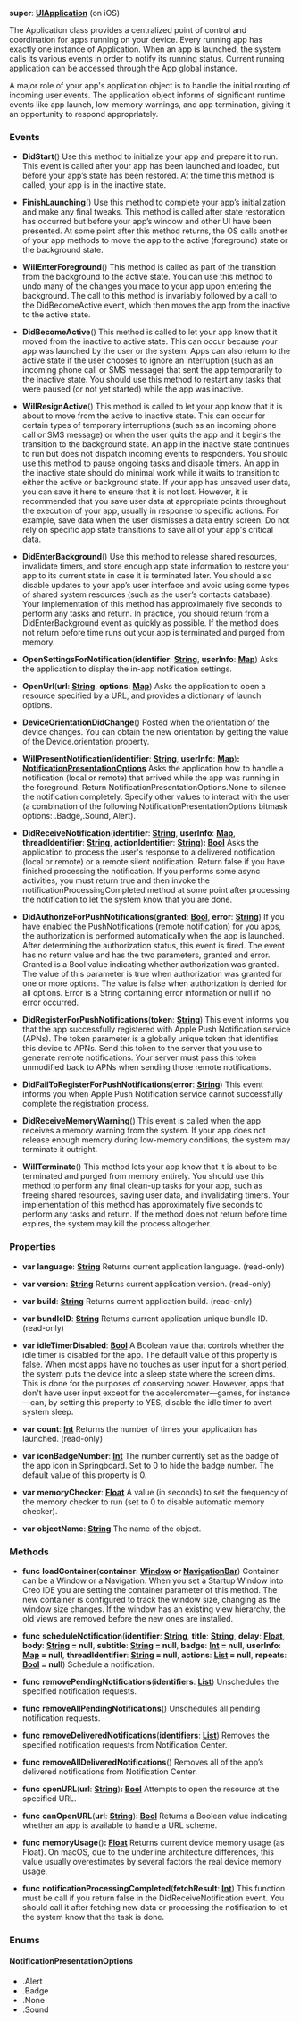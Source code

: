 **super**: **[UIApplication](UIApplication.md)** (on iOS)

The Application class provides a centralized point of control and coordination for apps running on your device. Every running app has exactly one instance of Application. When an app is launched, the system calls its various events in order to notify its running status. Current running application can be accessed through the App global instance.

A major role of your app's application object is to handle the initial routing of incoming user events. The application object informs of significant runtime events like app launch, low-memory warnings, and app termination, giving it an opportunity to respond appropriately.

### Events

* **DidStart**()
Use this method to initialize your app and prepare it to run. This event is called after your app has been launched and loaded, but before your app’s state has been restored. At the time this method is called, your app is in the inactive state.

* **FinishLaunching**()
Use this method to complete your app’s initialization and make any final tweaks. This method is called after state restoration has occurred but before your app’s window and other UI have been presented. At some point after this method returns, the OS calls another of your app methods to move the app to the active (foreground) state or the background state.

* **WillEnterForeground**()
This method is called as part of the transition from the background to the active state. You can use this method to undo many of the changes you made to your app upon entering the background. The call to this method is invariably followed by a call to the DidBecomeActive event, which then moves the app from the inactive to the active state.

* **DidBecomeActive**()
This method is called to let your app know that it moved from the inactive to active state. This can occur because your app was launched by the user or the system. Apps can also return to the active state if the user chooses to ignore an interruption (such as an incoming phone call or SMS message) that sent the app temporarily to the inactive state. You should use this method to restart any tasks that were paused (or not yet started) while the app was inactive.

* **WillResignActive**()
This method is called to let your app know that it is about to move from the active to inactive state. This can occur for certain types of temporary interruptions (such as an incoming phone call or SMS message) or when the user quits the app and it begins the transition to the background state. An app in the inactive state continues to run but does not dispatch incoming events to responders. You should use this method to pause ongoing tasks and disable timers. An app in the inactive state should do minimal work while it waits to transition to either the active or background state. If your app has unsaved user data, you can save it here to ensure that it is not lost. However, it is recommended that you save user data at appropriate points throughout the execution of your app, usually in response to specific actions. For example, save data when the user dismisses a data entry screen. Do not rely on specific app state transitions to save all of your app's critical data.

* **DidEnterBackground**()
Use this method to release shared resources, invalidate timers, and store enough app state information to restore your app to its current state in case it is terminated later. You should also disable updates to your app’s user interface and avoid using some types of shared system resources (such as the user’s contacts database).  Your implementation of this method has approximately five seconds to perform any tasks and return.  In practice, you should return from a DidEnterBackground event as quickly as possible. If the method does not return before time runs out your app is terminated and purged from memory.

* **OpenSettingsForNotification**(**identifier**: **[String](../gravity/string.md)**, **userInfo**: **[Map](../gravity/map.md)**)
Asks the application to display the in-app notification settings.

* **OpenUrl**(**url**: **[String](../gravity/string.md)**, **options**: **[Map](../gravity/map.md)**)
Asks the application to open a resource specified by a URL, and provides a dictionary of launch options.

* **DeviceOrientationDidChange**()
Posted when the orientation of the device changes. You can obtain the new orientation by getting the value of the Device.orientation property.

* **WillPresentNotification**(**identifier**: **[String](../gravity/string.md)**, **userInfo**: **[Map](../gravity/map.md)**)<strong>: <a href="#_enum_NotificationPresentationOptions">NotificationPresentationOptions</a></strong> 
Asks the application how to handle a notification (local or remote) that arrived while the app was running in the foreground. Return NotificationPresentationOptions.None to silence the notification completely. Specify other values to interact with the user (a combination of the following NotificationPresentationOptions bitmask options: .Badge,.Sound,.Alert).

* **DidReceiveNotification**(**identifier**: **[String](../gravity/string.md)**, **userInfo**: **[Map](../gravity/map.md)**, **threadIdentifier**: **[String](../gravity/string.md)**, **actionIdentifier**: **[String](../gravity/string.md)**)<strong>: [Bool](../gravity/bool.md)</strong> 
Asks the application to process the user's response to a delivered notification (local or remote) or a remote silent notification. Return false if you have finished processing the notification. If you performs some async activities, you must return true and then invoke the notificationProcessingCompleted method at some point after processing the notification to let the system know that you are done.

* **DidAuthorizeForPushNotifications**(**granted**: **[Bool](../gravity/bool.md)**, **error**: **[String](../gravity/string.md)**)
If you have enabled the PushNotifications (remote notification) for you apps, the authorization is performed automatically when the app is launched. After determining the authorization status, this event is fired. The event has no return value and has the two parameters, granted and error. Granted is a Bool value indicating whether authorization was granted. The value of this parameter is true when authorization was granted for one or more options. The value is false when authorization is denied for all options. Error is a String containing error information or null if no error occurred.

* **DidRegisterForPushNotifications**(**token**: **[String](../gravity/string.md)**)
This event informs you that the app successfully registered with Apple Push Notification service (APNs). The token parameter is a globally unique token that identifies this device to APNs. Send this token to the server that you use to generate remote notifications. Your server must pass this token unmodified back to APNs when sending those remote notifications.

* **DidFailToRegisterForPushNotifications**(**error**: **[String](../gravity/string.md)**)
This event informs you when Apple Push Notification service cannot successfully complete the registration process.

* **DidReceiveMemoryWarning**()
This event is called when the app receives a memory warning from the system. If your app does not release enough memory during low-memory conditions, the system may terminate it outright.

* **WillTerminate**()
This method lets your app know that it is about to be terminated and purged from memory entirely. You should use this method to perform any final clean-up tasks for your app, such as freeing shared resources, saving user data, and invalidating timers. Your implementation of this method has approximately five seconds to perform any tasks and return. If the method does not return before time expires, the system may kill the process altogether.



### Properties

* **var** **language**: **[String](../gravity/string.md)**
Returns current application language. \(read-only\)

* **var** **version**: **[String](../gravity/string.md)**
Returns current application version. \(read-only\)

* **var** **build**: **[String](../gravity/string.md)**
Returns current application build. \(read-only\)

* **var** **bundleID**: **[String](../gravity/string.md)**
Returns current application unique bundle ID. \(read-only\)

* **var** **idleTimerDisabled**: **[Bool](../gravity/bool.md)**
A Boolean value that controls whether the idle timer is disabled for the app. The default value of this property is false. When most apps have no touches as user input for a short period, the system puts the device into a sleep state where the screen dims. This is done for the purposes of conserving power. However, apps that don't have user input except for the accelerometer—games, for instance—can, by setting this property to YES, disable the idle timer to avert system sleep.

* **var** **count**: **[Int](../gravity/int.md)**
Returns the number of times your application has launched. \(read-only\)

* **var** **iconBadgeNumber**: **[Int](../gravity/int.md)**
The number currently set as the badge of the app icon in Springboard. Set to 0 to hide the badge number. The default value of this property is 0.

* **var** **memoryChecker**: **[Float](../gravity/float.md)**
A value (in seconds) to set the frequency of the memory checker to run (set to 0 to disable automatic memory checker).

* **var** **objectName**: **[String](../gravity/string.md)**
The name of the object.



### Methods

* **func** **loadContainer**(**container**: **[Window](Window.md) or [NavigationBar](NavigationBar.md)**)
Container can be a Window or a Navigation. When you set a Startup Window into Creo IDE you are setting the container parameter of this method. The new container is configured to track the window size, changing as the window size changes. If the window has an existing view hierarchy, the old views are removed before the new ones are installed.

* **func** **scheduleNotification**(**identifier**: **[String](../gravity/string.md)**, **title**: **[String](../gravity/string.md)**, **delay**: **[Float](../gravity/float.md)**, **body**: **[String](../gravity/string.md) = null**, **subtitle**: **[String](../gravity/string.md) = null**, **badge**: **[Int](../gravity/int.md) = null**, **userInfo**: **[Map](../gravity/map.md) = null**, **threadIdentifier**: **[String](../gravity/string.md) = null**, **actions**: **[List](../gravity/list.md) = null**, **repeats**: **[Bool](../gravity/bool.md) = null**)
Schedule a notification.

* **func** **removePendingNotifications**(**identifiers**: **[List](../gravity/list.md)**)
Unschedules the specified notification requests.

* **func** **removeAllPendingNotifications**()
Unschedules all pending notification requests.

* **func** **removeDeliveredNotifications**(**identifiers**: **[List](../gravity/list.md)**)
Removes the specified notification requests from Notification Center.

* **func** **removeAllDeliveredNotifications**()
Removes all of the app’s delivered notifications from Notification Center.

* **func** **openURL**(**url**: **[String](../gravity/string.md)**)<strong>: [Bool](../gravity/bool.md)</strong> 
Attempts to open the resource at the specified URL.

* **func** **canOpenURL**(**url**: **[String](../gravity/string.md)**)<strong>: [Bool](../gravity/bool.md)</strong> 
Returns a Boolean value indicating whether an app is available to handle a URL scheme.

* **func** **memoryUsage**()<strong>: [Float](../gravity/float.md)</strong> 
Returns current device memory usage (as Float). On macOS, due to the underline architecture differences, this value usually overestimates by several factors the real device memory usage.

* **func** **notificationProcessingCompleted**(**fetchResult**: **[Int](../gravity/int.md)**)
This function must be call if you return false in the DidReceiveNotification event. You should call it after fetching new data or processing the notification to let the system know that the task is done.





### Enums

<div id="_enum_NotificationPresentationOptions"></div>

#### NotificationPresentationOptions
 * .Alert
 * .Badge
 * .None
 * .Sound



